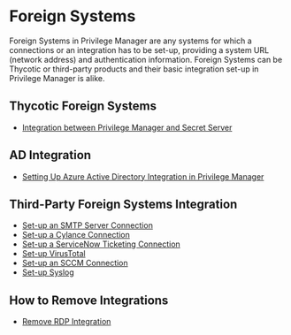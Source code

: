 [title]: # (Foreign Systems)
[tags]: # (integration)
[priority]: # (9000)
# Foreign Systems

Foreign Systems in Privilege Manager are any systems for which a connections or an integration has to be set-up, providing a system URL (network address) and authentication information. Foreign Systems can be Thycotic or third-party products and their basic integration set-up in Privilege Manager is alike.

## Thycotic Foreign Systems

* [Integration between Privilege Manager and Secret Server](thycotic/set-up-pm-ss-integration.md)

## AD Integration

* [Setting Up Azure Active Directory Integration in Privilege Manager](active-directory/set-up-privilege-manager-azure-ad-integration.md)

## Third-Party Foreign Systems Integration

* [Set-up an SMTP Server Connection](third-party/set-up-smtp.md)
* [Set-up a Cylance Connection](third-party/set-up-cylance.md)
* [Set-up a ServiceNow Ticketing Connection](third-party/set-up-servicenow.md)
* [Set-up VirusTotal](third-party/set-up-virustotal.md)
* [Set-up an SCCM Connection](third-party/set-up-sccm.md)
* [Set-up Syslog](third-party/set-up-syslog.md)

## How to Remove Integrations

* [Remove RDP Integration](misc/remove-rdp.md)
